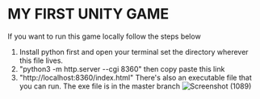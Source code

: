 # MY FIRST UNITY GAME
If you want to run this game locally follow the steps below
1. Install python first and open your terminal set the directory wherever this file lives.
2. "python3 -m http.server --cgi 8360"
then copy paste this link
3. "http://localhost:8360/index.html"
There's also an executable file that you can run.
The exe file is in the master branch
![Screenshot (1089)](https://github.com/lietlaw97/UNITY_1STGAME/assets/60701881/4cc554a3-86d2-4492-a6e9-cd18de5efbc9)
